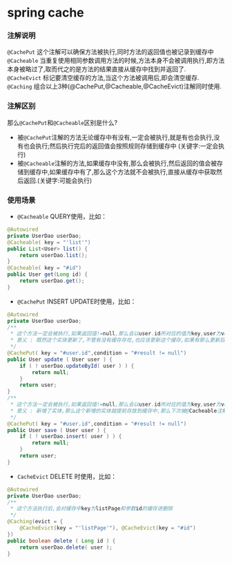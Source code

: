 # spring cache
### 注解说明<br>
``@CachePut`` 这个注解可以确保方法被执行,同时方法的返回值也被记录到缓存中<br>
``@Cacheable`` 当重复使用相同参数调用方法的时候,方法本身不会被调用执行,即方法本身被略过了,取而代之的是方法的结果直接从缓存中找到并返回了.<br>
``@CacheEvict`` 标记要清空缓存的方法,当这个方法被调用后,即会清空缓存.<br>
``@Caching`` 组合以上3种(@CachePut,@Cacheable,@CacheEvict)注解同时使用.<br>
### 注解区别
那么``@CachePut``和``@Cacheable``区别是什么?<br>
- 被``@CachePut``注解的方法无论缓存中有没有,一定会被执行,就是有也会执行,没有也会执行;然后执行完后的返回值会按照规则存储到缓存中 (关键字:一定会执行)
- 被``@Cacheable``注解的方法,如果缓存中没有,那么会被执行,然后返回的值会被存储到缓存中,如果缓存中有了,那么这个方法就不会被执行,直接从缓存中获取然后返回.(关键字:可能会执行)
### 使用场景
- ``@Cacheable`` QUERY使用，比如：
```java
@Autowired
private UserDao userDao;
@Cacheable( key = "'list'")
public List<User> list() {
    return userDao.list();
}
@Cacheable( key = "#id")
public User get(Long id) {
    return userDao.get();
}
```
- ``@CachePut`` INSERT UPDATE时使用，比如：
```java
@Autowired
private UserDao userDao;
/**
 * 这个方法一定会被执行,如果返回值!=null,那么会以user.id所对应的值为key,user为value,存放到缓存中
 * 意义 : 既然这个实体更新了,不管有没有缓存存在,也应该更新这个缓存,如果有那么更新后同步了数据,避免脏数据,如果没有那就是提前存放到缓存中,那么下次被@Cacheable注解的方法,就直接从缓存中获取了
 */
@CachePut( key = "#user.id",condition = "#result != null")
public User update ( User user ) {
    if ( ! userDao.updateById( user ) ) {
        return null;
    }
    return user;
}
/**
 * 这个方法一定会被执行,如果返回值!=null,那么会以user.id所对应的值为key,user为value,存放到缓存中
 * 意义 : 新增了实体,那么这个新增的实体就提前存放到缓存中,那么下次被@Cacheable注解的方法,就直接从缓存中获取了
 */
@CachePut( key = "#user.id",condition = "#result != null")
public User save ( User user ) {
    if ( ! userDao.insert( user ) ) {
        return null;
    }
    return user;
}
```
- ``CacheEvict`` DELETE 时使用，比如：
```java
@Autowired
private UserDao userDao;
/**
 * 这个方法执行后,会对缓存中key为listPage和参数id的缓存进删除
 */
@Caching(evict = {
    @CacheEvict(key = "'listPage'"), @CacheEvict(key = "#id")
})
public boolean delete ( Long id ) {
    return userDao.delete( user );
}
```